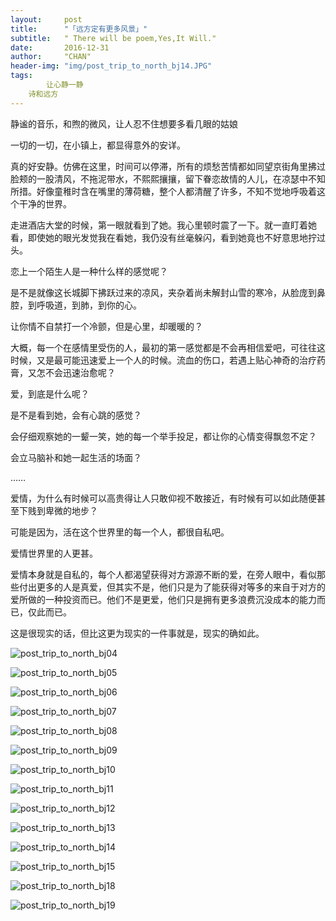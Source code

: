 ```yaml
---
layout:     post
title:      "「远方定有更多风景」"
subtitle:   " There will be poem,Yes,It Will."
date:       2016-12-31
author:     "CHAN"
header-img: "img/post_trip_to_north_bj14.JPG"
tags:
        让心静一静
	诗和远方
---
```


静谧的音乐，和煦的微风，让人忍不住想要多看几眼的姑娘

一切的一切，在小镇上，都显得意外的安详。

真的好安静。仿佛在这里，时间可以停滞，所有的烦愁苦情都如同望京街角里拂过脸颊的一股清风，不拖泥带水，不熙熙攘攘，留下眷恋故情的人儿，在凉瑟中不知所措。好像童稚时含在嘴里的薄荷糖，整个人都清醒了许多，不知不觉地呼吸着这个干净的世界。

走进酒店大堂的时候，第一眼就看到了她。我心里顿时震了一下。就一直盯着她看，即使她的眼光发觉我在看她，我仍没有丝毫躲闪，看到她竟也不好意思地拧过头。

恋上一个陌生人是一种什么样的感觉呢？

是不是就像这长城脚下拂跃过来的凉风，夹杂着尚未解封山雪的寒冷，从脸庞到鼻腔，到呼吸道，到肺，到你的心。

让你情不自禁打一个冷颤，但是心里，却暖暖的？

大概，每一个在感情里受伤的人，最初的第一感觉都是不会再相信爱吧，可往往这时候，又是最可能迅速爱上一个人的时候。流血的伤口，若遇上贴心神奇的治疗药膏，又怎不会迅速治愈呢？

爱，到底是什么呢？

是不是看到她，会有心跳的感觉？

会仔细观察她的一颦一笑，她的每一个举手投足，都让你的心情变得飘忽不定？

会立马脑补和她一起生活的场面？

……

爱情，为什么有时候可以高贵得让人只敢仰视不敢接近，有时候有可以如此随便甚至下贱到卑微的地步？

可能是因为，活在这个世界里的每一个人，都很自私吧。

爱情世界里的人更甚。

爱情本身就是自私的，每个人都渴望获得对方源源不断的爱，在旁人眼中，看似那些付出更多的人是真爱，但其实不是，他们只是为了能获得对等多的来自于对方的爱所做的一种投资而已。他们不是更爱，他们只是拥有更多浪费沉没成本的能力而已，仅此而已。

这是很现实的话，但比这更为现实的一件事就是，现实的确如此。

![post_trip_to_north_bj04](/Users/StephenChan/MyBlog/StephenChan007.github.io/img/post_trip_to_north_bj04.JPG)

![post_trip_to_north_bj05](/Users/StephenChan/MyBlog/StephenChan007.github.io/img/post_trip_to_north_bj05.JPG)

![post_trip_to_north_bj06](/Users/StephenChan/MyBlog/StephenChan007.github.io/img/post_trip_to_north_bj06.JPG)

![post_trip_to_north_bj07](/Users/StephenChan/MyBlog/StephenChan007.github.io/img/post_trip_to_north_bj07.JPG)

![post_trip_to_north_bj08](/Users/StephenChan/MyBlog/StephenChan007.github.io/img/post_trip_to_north_bj08.JPG)

![post_trip_to_north_bj09](/Users/StephenChan/MyBlog/StephenChan007.github.io/img/post_trip_to_north_bj09.JPG)

![post_trip_to_north_bj10](/Users/StephenChan/MyBlog/StephenChan007.github.io/img/post_trip_to_north_bj10.JPG)

![post_trip_to_north_bj11](/Users/StephenChan/MyBlog/StephenChan007.github.io/img/post_trip_to_north_bj11.JPG)

![post_trip_to_north_bj12](/Users/StephenChan/MyBlog/StephenChan007.github.io/img/post_trip_to_north_bj12.JPG)

![post_trip_to_north_bj13](/Users/StephenChan/MyBlog/StephenChan007.github.io/img/post_trip_to_north_bj13.JPG)

![post_trip_to_north_bj14](/Users/StephenChan/MyBlog/StephenChan007.github.io/img/post_trip_to_north_bj14.JPG)

![post_trip_to_north_bj15](/Users/StephenChan/MyBlog/StephenChan007.github.io/img/post_trip_to_north_bj15.JPG)

![post_trip_to_north_bj18](/Users/StephenChan/MyBlog/StephenChan007.github.io/img/post_trip_to_north_bj18.JPG)

![post_trip_to_north_bj19](/Users/StephenChan/MyBlog/StephenChan007.github.io/img/post_trip_to_north_bj19.JPG)